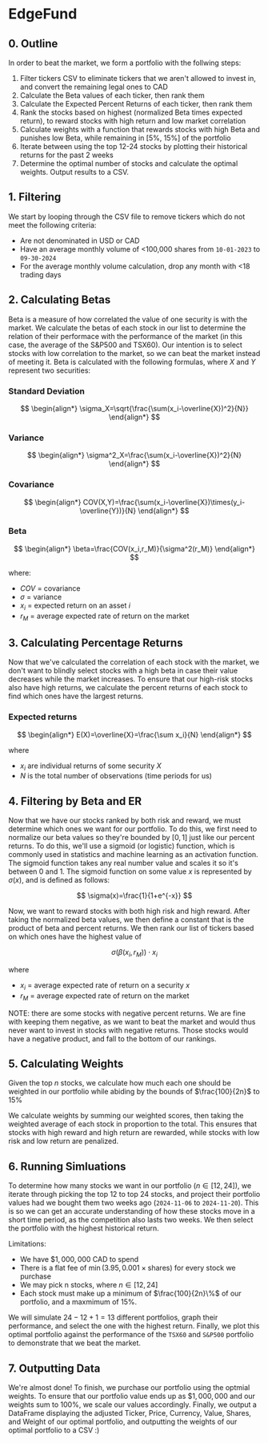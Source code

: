 # EdgeFund

## 0. Outline
In order to beat the market, we form a portfolio with the follwing steps:
1. Filter tickers CSV to eliminate tickers that we aren't allowed to invest in, and convert the remaining legal ones to CAD
2. Calculate the Beta values of each ticker, then rank them
3. Calculate the Expected Percent Returns of each ticker, then rank them
4. Rank the stocks based on highest (normalized Beta times expected return), to reward stocks with high return and low market correlation
5. Calculate weights with a function that rewards stocks with high Beta and punishes low Beta, while remaining in [5%, 15%] of the portfolio
6. Iterate between using the top 12-24 stocks by plotting their historical returns for the past 2 weeks
7. Determine the optimal number of stocks and calculate the optimal weights. Output results to a CSV.

## 1. Filtering

We start by looping through the CSV file to remove tickers which do not meet the following criteria:
- Are not denominated in USD or CAD
- Have an average monthly volume of <100,000 shares from ``10-01-2023`` to ``09-30-2024``
- For the average monthly volume calculation, drop any month with <18 trading days

## 2. Calculating Betas
Beta is a measure of how correlated the value of one security is with the market. We calculate the betas of each stock in our list to determine the relation of their performace with the performance of the market (in this case, the average of the S&P500 and TSX60). Our intention is to select stocks with low correlation to the market, so we can beat the market instead of meeting it. Beta is calculated with the following formulas, where $X$ and $Y$ represent two securities:
### Standard Deviation
$$
\begin{align*}
\sigma_X=\sqrt{\frac{\sum(x_i-\overline{X})^2}{N}}
\end{align*}
$$
### Variance
$$
\begin{align*}
\sigma^2_X=\frac{\sum(x_i-\overline{X})^2}{N}
\end{align*}
$$
### Covariance
$$
\begin{align*}
COV(X,Y)=\frac{\sum(x_i-\overline{X})\times(y_i-\overline{Y})}{N}
\end{align*}
$$
### Beta
$$
\begin{align*}
\beta=\frac{COV(x_i,r_M)}{\sigma^2(r_M)}
\end{align*}
$$

where:
- $COV$ = covariance
- $\sigma$ = variance
- $x_i$ = expected return on an asset $i$
- $r_M$ = average expected rate of return on the market

## 3. Calculating Percentage Returns
Now that we've calculated the correlation of each stock with the market, we don't want to blindly select stocks with a high beta in case their value decreases while the market increases. To ensure that our high-risk stocks also have high returns, we calculate the percent returns of each stock to find which ones have the largest returns.

### Expected returns
$$
\begin{align*}
E(X)=\overline{X}=\frac{\sum x_i}{N}
\end{align*}
$$

where 
- $x_i$ are individual returns of some security $X$
- $N$ is the total number of observations (time periods for us)

## 4. Filtering by Beta and ER
Now that we have our stocks ranked by both risk and reward, we must determine which ones we want for our portfolio. To do this, we first need to normalize our beta values so they're bounded by $[0,1]$ just like our percent returns. To do this, we'll use a sigmoid (or logistic) function, which is commonly used in statistics and machine learning as an activation function. The sigmoid function takes any real number value and scales it so it's between 0 and 1. The sigmoid function on some value $x$ is represented by $\sigma(x)$, and is defined as follows:

$$
\sigma(x)=\frac{1}{1+e^{-x}}
$$

Now, we want to reward stocks with both high risk and high reward. After taking the normalized beta values, we then define a constant that is the product of beta and percent returns. We then rank our list of tickers based on which ones have the highest value of

$$
\sigma(\beta (x_i, r_M))\cdot x_i
$$

where
- $x_i$ = average expected rate of return on a security $x$
- $r_M$ = average expected rate of return on the market

NOTE: there are some stocks with negative percent returns. We are fine with keeping them negative, as we want to beat the market and would thus never want to invest in stocks with negative returns. Those stocks would have a negative product, and fall to the bottom of our rankings.

## 5. Calculating Weights
Given the top $n$ stocks, we calculate how much each one should be weighted in our portfolio while abiding by the bounds of $\frac{100}{2n}$ to $15\%$

We calculate weights by summing our weighted scores, then taking the weighted average of each stock in proportion to the total. This ensures that stocks with high reward and high return are rewarded, while stocks with low risk and low return are penalized.

## 6. Running Simluations
To determine how many stocks we want in our portfolio ($n\in[12,24]$), we iterate through picking the top 12 to top 24 stocks, and project their portfolio values had we bought them two weeks ago (``2024-11-06`` to ``2024-11-20``). This is so we can get an accurate understanding of how these stocks move in a short time period, as the competition also lasts two weeks. We then select the portfolio with the highest historical return.

Limitations:
- We have $\$1,000,000$ CAD to spend
- There is a flat fee of $\min(3.95, 0.001\times\text{shares})$ for every stock we purchase
- We may pick n stocks, where $n\in[12,24]$
- Each stock must make up a minimum of $\frac{100}{2n}\%$ of our portfolio, and a maxmimum of $15\%$.

We will simulate $24-12+1=13$ different portfolios, graph their performance, and select the one with the highest return. Finally, we plot this optimal portfolio against the performance of the ``TSX60`` and ``S&P500`` portfolio to demonstrate that we beat the market.

## 7. Outputting Data
We're almost done! To finish, we purchase our portfolio using the optmial weights. To ensure that our portfolio value ends up as $\$1,000,000$ and our weights sum to $100\%$, we scale our values accordingly. Finally, we output a DataFrame displaying the adjusted Ticker, Price, Currency, Value, Shares, and Weight of our optimal portfolio, and outputting the weights of our optimal portfolio to a CSV :)